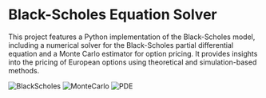 # Black-Scholes Equation Solver


This project features a Python implementation of the Black-Scholes model, including a numerical solver for the Black-Scholes partial differential equation and a Monte Carlo estimator for option pricing. It provides insights into the pricing of European options using theoretical and simulation-based methods.



![BlackScholes](https://github.com/user-attachments/assets/2036a03e-f9e1-463e-a220-0dbb6f96554d) 
![MonteCarlo](https://github.com/user-attachments/assets/7cff1945-9be9-4047-9cbd-bcfa5db57b63)
![PDE](https://github.com/user-attachments/assets/ba2bd65d-c109-4608-af13-59930a6935fd)
